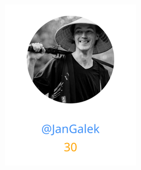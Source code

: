 
<div>
<span>
  <a href="https://github.com/JanGalek"><img src="https://raw.githubusercontent.com/gouef/renderer/refs/heads/contributors-svg/.github/contributors/JanGalek.svg" alt="JanGalek" /></a>
</span>
</div>

